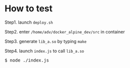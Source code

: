 # How to test
Step1. launch `deploy.sh`

Step2. enter `/home/adv/docker_alpine_dev/src` in container

Step3. generate `lib_a.so` by typing `make`

Step4. launch `index.js` to call `lib_a.so`
<pre>
$ node ./index.js
</pre>
